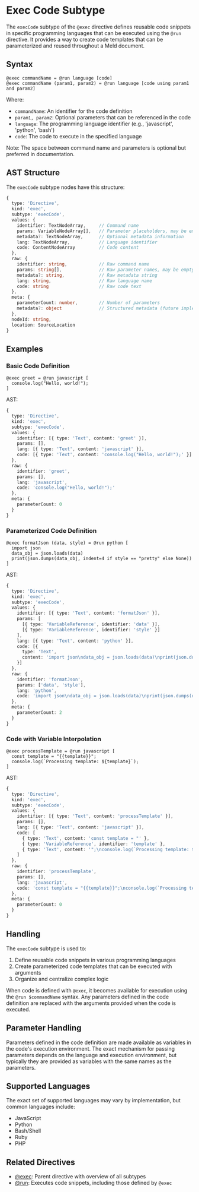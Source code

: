# Exec Code Subtype

The `execCode` subtype of the `@exec` directive defines reusable code snippets in specific programming languages that can be executed using the `@run` directive. It provides a way to create code templates that can be parameterized and reused throughout a Meld document.

## Syntax

```meld
@exec commandName = @run language [code]
@exec commandName (param1, param2) = @run language [code using param1 and param2]
```

Where:
- `commandName`: An identifier for the code definition
- `param1, param2`: Optional parameters that can be referenced in the code
- `language`: The programming language identifier (e.g., 'javascript', 'python', 'bash')
- `code`: The code to execute in the specified language

Note: The space between command name and parameters is optional but preferred in documentation.

## AST Structure

The `execCode` subtype nodes have this structure:

```typescript
{
  type: 'Directive',
  kind: 'exec',
  subtype: 'execCode',
  values: {
    identifier: TextNodeArray,     // Command name
    params: VariableNodeArray[],   // Parameter placeholders, may be empty
    metadata?: TextNodeArray,      // Optional metadata information
    lang: TextNodeArray,           // Language identifier
    code: ContentNodeArray         // Code content
  },
  raw: {
    identifier: string,            // Raw command name
    params: string[],              // Raw parameter names, may be empty array
    metadata?: string,             // Raw metadata string
    lang: string,                  // Raw language name
    code: string                   // Raw code text
  },
  meta: {
    parameterCount: number,        // Number of parameters
    metadata?: object              // Structured metadata (future implementation)
  },
  nodeId: string,
  location: SourceLocation
}
```

## Examples

### Basic Code Definition

```meld
@exec greet = @run javascript [
  console.log("Hello, world!");
]
```

AST:
```typescript
{
  type: 'Directive',
  kind: 'exec',
  subtype: 'execCode',
  values: {
    identifier: [{ type: 'Text', content: 'greet' }],
    params: [],
    lang: [{ type: 'Text', content: 'javascript' }],
    code: [{ type: 'Text', content: 'console.log("Hello, world!");' }]
  },
  raw: {
    identifier: 'greet',
    params: [],
    lang: 'javascript',
    code: 'console.log("Hello, world!");'
  },
  meta: {
    parameterCount: 0
  }
}
```

### Parameterized Code Definition

```meld
@exec formatJson (data, style) = @run python [
  import json
  data_obj = json.loads(data)
  print(json.dumps(data_obj, indent=4 if style == "pretty" else None))
]
```

AST:
```typescript
{
  type: 'Directive',
  kind: 'exec',
  subtype: 'execCode',
  values: {
    identifier: [{ type: 'Text', content: 'formatJson' }],
    params: [
      [{ type: 'VariableReference', identifier: 'data' }],
      [{ type: 'VariableReference', identifier: 'style' }]
    ],
    lang: [{ type: 'Text', content: 'python' }],
    code: [{
      type: 'Text',
      content: 'import json\ndata_obj = json.loads(data)\nprint(json.dumps(data_obj, indent=4 if style == "pretty" else None))'
    }]
  },
  raw: {
    identifier: 'formatJson',
    params: ['data', 'style'],
    lang: 'python',
    code: 'import json\ndata_obj = json.loads(data)\nprint(json.dumps(data_obj, indent=4 if style == "pretty" else None))'
  },
  meta: {
    parameterCount: 2
  }
}
```

### Code with Variable Interpolation

```meld
@exec processTemplate = @run javascript [
  const template = "{{template}}";
  console.log(`Processing template: ${template}`);
]
```

AST:
```typescript
{
  type: 'Directive',
  kind: 'exec',
  subtype: 'execCode',
  values: {
    identifier: [{ type: 'Text', content: 'processTemplate' }],
    params: [],
    lang: [{ type: 'Text', content: 'javascript' }],
    code: [
      { type: 'Text', content: 'const template = "' },
      { type: 'VariableReference', identifier: 'template' },
      { type: 'Text', content: '";\nconsole.log(`Processing template: ${template}`);' }
    ]
  },
  raw: {
    identifier: 'processTemplate',
    params: [],
    lang: 'javascript',
    code: 'const template = "{{template}}";\nconsole.log(`Processing template: ${template}`);'
  },
  meta: {
    parameterCount: 0
  }
}
```

## Handling

The `execCode` subtype is used to:

1. Define reusable code snippets in various programming languages
2. Create parameterized code templates that can be executed with arguments
3. Organize and centralize complex logic

When code is defined with `@exec`, it becomes available for execution using the `@run $commandName` syntax. Any parameters defined in the code definition are replaced with the arguments provided when the code is executed.

## Parameter Handling

Parameters defined in the code definition are made available as variables in the code's execution environment. The exact mechanism for passing parameters depends on the language and execution environment, but typically they are provided as variables with the same names as the parameters.

## Supported Languages

The exact set of supported languages may vary by implementation, but common languages include:

- JavaScript
- Python
- Bash/Shell
- Ruby
- PHP

## Related Directives

- [@exec](./exec.md): Parent directive with overview of all subtypes
- [@run](./run.md): Executes code snippets, including those defined by `@exec`